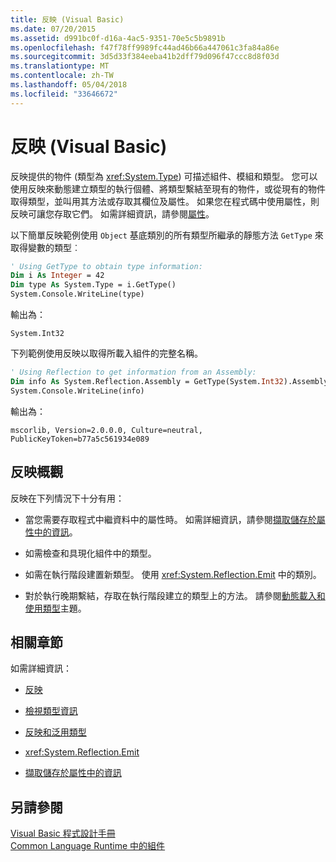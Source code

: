 ```yaml
---
title: 反映 (Visual Basic)
ms.date: 07/20/2015
ms.assetid: d991bc0f-d16a-4ac5-9351-70e5c5b9891b
ms.openlocfilehash: f47f78ff9989fc44ad46b66a447061c3fa84a86e
ms.sourcegitcommit: 3d5d33f384eeba41b2dff79d096f47ccc8d8f03d
ms.translationtype: MT
ms.contentlocale: zh-TW
ms.lasthandoff: 05/04/2018
ms.locfileid: "33646672"
---
```

# <a name="reflection-visual-basic"></a>反映 (Visual Basic)
反映提供的物件 (類型為 <xref:System.Type>) 可描述組件、模組和類型。 您可以使用反映來動態建立類型的執行個體、將類型繫結至現有的物件，或從現有的物件取得類型，並叫用其方法或存取其欄位及屬性。 如果您在程式碼中使用屬性，則反映可讓您存取它們。 如需詳細資訊，請參閱[屬性](../../../standard/attributes/index.md)。  
  
 以下簡單反映範例使用 `Object` 基底類別的所有類型所繼承的靜態方法 `GetType` 來取得變數的類型︰  
  
```vb  
' Using GetType to obtain type information:  
Dim i As Integer = 42  
Dim type As System.Type = i.GetType()  
System.Console.WriteLine(type)  
```  
  
 輸出為：  
  
 `System.Int32`  
  
 下列範例使用反映以取得所載入組件的完整名稱。  
  
```vb  
' Using Reflection to get information from an Assembly:  
Dim info As System.Reflection.Assembly = GetType(System.Int32).Assembly  
System.Console.WriteLine(info)  
```  
  
 輸出為：  
  
 `mscorlib, Version=2.0.0.0, Culture=neutral, PublicKeyToken=b77a5c561934e089`  
  
## <a name="reflection-overview"></a>反映概觀  
 反映在下列情況下十分有用：  
  
-   當您需要存取程式中繼資料中的屬性時。 如需詳細資訊，請參閱[擷取儲存於屬性中的資訊](../../../standard/attributes/retrieving-information-stored-in-attributes.md)。  
  
-   如需檢查和具現化組件中的類型。  
  
-   如需在執行階段建置新類型。 使用 <xref:System.Reflection.Emit> 中的類別。  
  
-   對於執行晚期繫結，存取在執行階段建立的類型上的方法。 請參閱[動態載入和使用類型](../../../framework/reflection-and-codedom/dynamically-loading-and-using-types.md)主題。  
  
## <a name="related-sections"></a>相關章節  
 如需詳細資訊：  
  
-   [反映](../../../framework/reflection-and-codedom/reflection.md)  
  
-   [檢視類型資訊](../../../framework/reflection-and-codedom/viewing-type-information.md)  
  
-   [反映和泛用類型](../../../framework/reflection-and-codedom/reflection-and-generic-types.md)  
  
-   <xref:System.Reflection.Emit>  
  
-   [擷取儲存於屬性中的資訊](../../../standard/attributes/retrieving-information-stored-in-attributes.md)  
  
## <a name="see-also"></a>另請參閱  
 [Visual Basic 程式設計手冊](../../../visual-basic/programming-guide/index.md)  
 [Common Language Runtime 中的組件](../../../framework/app-domains/assemblies-in-the-common-language-runtime.md)

